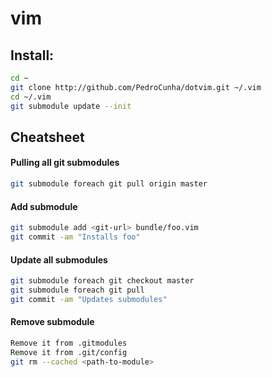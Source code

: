 vim
========
## Install:
```bash
cd ~
git clone http://github.com/PedroCunha/dotvim.git ~/.vim
cd ~/.vim
git submodule update --init
```

Cheatsheet
------
#### Pulling all git submodules
```bash
git submodule foreach git pull origin master
```
#### Add submodule
```bash
git submodule add <git-url> bundle/foo.vim
git commit -am "Installs foo"
```
#### Update all submodules
```bash
git submodule foreach git checkout master
git submodule foreach git pull
git commit -am "Updates submodules"
```
#### Remove submodule
```bash
Remove it from .gitmodules
Remove it from .git/config
git rm --cached <path-to-module>
```





